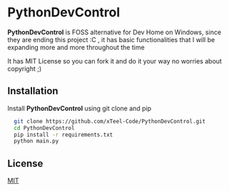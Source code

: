 
# PythonDevControl

**PythonDevControl** is FOSS alternative for Dev Home on Windows, since they are ending this project :C , it has basic functionalities that I will be expanding more and more throughout the time

It has MIT License so you can fork it and do it your way no worries about copyright ;)


## Installation

Install **PythonDevControl** using git clone and pip

```bash
  git clone https://github.com/xTeel-Code/PythonDevControl.git
  cd PythonDevControl
  pip install -r requirements.txt
  python main.py
```
    
## License

[MIT](https://choosealicense.com/licenses/mit/)
